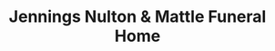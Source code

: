 ---
title: "Jennings Nulton & Mattle Funeral Home"
url: /penfield/jennings-nulton-and-mattle-funeral-home/
shop: funeral directors
---